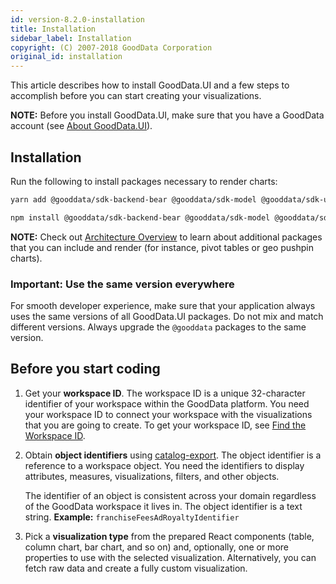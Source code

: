 ```yaml
---
id: version-8.2.0-installation
title: Installation
sidebar_label: Installation
copyright: (C) 2007-2018 GoodData Corporation
original_id: installation
---
```


This article describes how to install GoodData.UI and a few steps to accomplish before you can start creating your visualizations.

**NOTE:** Before you install GoodData.UI, make sure that you have a GoodData account (see [About GoodData.UI](01_intro__about_gooddataui.md#supported-technologies)).

## Installation

Run the following to install packages necessary to render charts:

```bash
yarn add @gooddata/sdk-backend-bear @gooddata/sdk-model @gooddata/sdk-ui @gooddata/sdk-ui-charts @gooddata/sdk-ui-pivot @gooddata/sdk-ui-geo @gooddata/sdk-ui-ext
```

```bash
npm install @gooddata/sdk-backend-bear @gooddata/sdk-model @gooddata/sdk-ui @gooddata/sdk-ui-charts @gooddata/sdk-ui-pivot @gooddata/sdk-ui-geo @gooddata/sdk-ui-ext
```

**NOTE:** Check out [Architecture Overview](01_intro__framework_overview.md) to learn about additional packages that
you can include and render (for instance, pivot tables or geo pushpin charts).

### Important: Use the same version everywhere

For smooth developer experience, make sure that your application always uses the same versions of all GoodData.UI packages. Do not
mix and match different versions. Always upgrade the `@gooddata` packages to the same version.

## Before you start coding

1. Get your **workspace ID**. The workspace ID is a unique 32-character identifier of your workspace within the GoodData platform. You need your workspace ID to connect your workspace with the visualizations that you are going to create. To get your workspace ID, see [Find the Workspace ID](https://help.gooddata.com/pages/viewpage.action?pageId=34341289).
2. Obtain **object identifiers** using [catalog-export](02_start__catalog_export.md). The object identifier is a reference to a workspace object. You need the identifiers to display attributes, measures, visualizations, filters, and other objects.

    The identifier of an object is consistent across your domain regardless of the GoodData workspace it lives in. The object identifier is a text string. **Example:** `franchiseFeesAdRoyaltyIdentifier`

3. Pick a **visualization type** from the prepared React components (table, column chart, bar chart, and so on) and, optionally, one or more properties to use with the selected visualization. Alternatively, you can fetch raw data and create a fully custom visualization.
